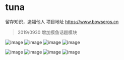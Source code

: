 # tuna
留存知识，造福他人
项目地址 https://www.bowseros.cn
> 2019/0930 增加摸鱼话题模块

![image](https://raw.githubusercontent.com/baozebing/imgs/master/1.jpg)
![image](https://raw.githubusercontent.com/baozebing/imgs/master/2.png)
![image](https://raw.githubusercontent.com/baozebing/imgs/master/3.png)
![image](https://raw.githubusercontent.com/baozebing/imgs/master/4.png)

![image](https://raw.githubusercontent.com/baozebing/imgs/master/WX20190928-113149%402x.png)
![image](https://raw.githubusercontent.com/baozebing/imgs/master/WX20190928-113210%402x.png)
![image](https://raw.githubusercontent.com/baozebing/imgs/master/WX20190928-113224%402x.png)
![image](https://raw.githubusercontent.com/baozebing/imgs/master/WX20190928-113236%402x.png)
